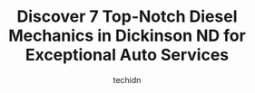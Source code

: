 ---
layout: ampstory
image: https://images.unsplash.com/photo-1608585793629-ec02326b1e4b?ixlib=rb-4.0.3&ixid=MnwxMjA3fDB8MHxwaG90by1wYWdlfHx8fGVufDB8fHx8&auto=format&fit=crop&w=640&h=853&q=80
author: techidn
featured: false
description: For top-quality automotive repairs and maintenance, visit the 7 best Diesel Mechanic in Dickinson ND, USA. Their reputation for excellence and their dedication to customer satisfaction make 
title: Discover 7 Top-Notch Diesel Mechanics in Dickinson ND for Exceptional Auto Services
cover:
   title: Discover 7 Top-Notch Diesel Mechanics in Dickinson ND for Exceptional Auto Services
   subtitle: Rickpate
   background: https://images.unsplash.com/photo-1608585793629-ec02326b1e4b?ixlib=rb-4.0.3&ixid=MnwxMjA3fDB8MHxwaG90by1wYWdlfHx8fGVufDB8fHx8&auto=format&fit=crop&w=640&h=853&q=80

pages: 
 - layout: thirds
   top: <h1>#1 Allstate Peterbilt of Dickinson</h1>
   bottom: "<p>Very responsible very respectful very professional .  Wish I could leave more ⭐️.   Thank you Allstate Peterbilt of Dickinson.  Amazing team of professionals.</p>"
   background: https://www.knot35.com/toplist/wp-content/uploads/2023/06/best-diesel-mechanic-1-in-dickinson-nd-1685837337.jpeg
   backgroundblur: true
 - layout: thirds
   top: <h1>#2 Chads Automotive Clinic</h1>
   bottom: "<p>302 E Villard St, Dickinson, ND 58601, United States</p>"
   background: https://www.knot35.com/toplist/wp-content/uploads/2023/06/best-diesel-mechanic-2-in-dickinson-nd-1685837337.jpeg
   cta:
      link: https://www.knot35.com/toplist/discover-7-top-notch-diesel-mechanics-in-dickinson-nd-for-exceptional-auto-services/
      text: Discover 7 Top-Notch Diesel Mechanics in Dickinson ND for Exceptional Auto Services
 - layout: thirds
   top: <h1>#3 Midas</h1>
   bottom: "<p>502 15th St W, Dickinson, ND 58601, United States</p>"
   background: https://www.knot35.com/toplist/wp-content/uploads/2023/06/best-diesel-mechanic-3-in-dickinson-nd-1685837338.jpeg
   cta:
      link: https://www.knot35.com/toplist/discover-7-top-notch-diesel-mechanics-in-dickinson-nd-for-exceptional-auto-services/
      text: Discover 7 Top-Notch Diesel Mechanics in Dickinson ND for Exceptional Auto Services
 - layout: thirds
   top: <h1>#4 R & R Auto Farm & Electric Inc</h1>
   bottom: "<p>117 21st St E, Dickinson, ND 58601, United States</p>"
   background: https://images.unsplash.com/photo-1522441815192-d9f04eb0615c?ixlib=rb-4.0.3&ixid=MnwxMjA3fDB8MHxwaG90by1wYWdlfHx8fGVufDB8fHx8&auto=format&fit=crop&w=640&h=853&q=80
   cta:
      link: https://www.knot35.com/toplist/discover-7-top-notch-diesel-mechanics-in-dickinson-nd-for-exceptional-auto-services/
      text: Discover 7 Top-Notch Diesel Mechanics in Dickinson ND for Exceptional Auto Services
 - layout: thirds
   top: <h1>#5 NW Tire Truck & Farm</h1>
   bottom: "<p>463 22nd Ave E, Dickinson, ND 58601, United States</p>"
   background: https://images.unsplash.com/photo-1488554378835-f7acf46e6c98?ixlib=rb-4.0.3&ixid=MnwxMjA3fDB8MHxwaG90by1wYWdlfHx8fGVufDB8fHx8&auto=format&fit=crop&w=640&h=853&q=80
   cta:
      link: https://www.knot35.com/toplist/discover-7-top-notch-diesel-mechanics-in-dickinson-nd-for-exceptional-auto-services/
      text: Discover 7 Top-Notch Diesel Mechanics in Dickinson ND for Exceptional Auto Services
 - layout: thirds
   top: <h1>#6 Diamond Truck Equipment</h1>
   bottom: "<p>2810 Interstate 94 Business Loop E, Dickinson, ND 58601, United States</p>"
   background: https://images.unsplash.com/photo-1604871000636-074fa5117945?ixlib=rb-4.0.3&ixid=MnwxMjA3fDB8MHxwaG90by1wYWdlfHx8fGVufDB8fHx8&auto=format&fit=crop&w=640&h=853&q=80
   cta:
      link: https://www.knot35.com/toplist/discover-7-top-notch-diesel-mechanics-in-dickinson-nd-for-exceptional-auto-services/
      text: Discover 7 Top-Notch Diesel Mechanics in Dickinson ND for Exceptional Auto Services
 - layout: thirds
   top: <h1>#7 Rays Auto Electric</h1>
   bottom: "<p>2585 4th St E, Dickinson, ND 58601, United States</p>"
   background: https://images.unsplash.com/photo-1533735380053-eb8d0759b24a?ixlib=rb-4.0.3&ixid=MnwxMjA3fDB8MHxwaG90by1wYWdlfHx8fGVufDB8fHx8&auto=format&fit=crop&w=640&h=853&q=80
   cta:
      link: https://www.knot35.com/toplist/discover-7-top-notch-diesel-mechanics-in-dickinson-nd-for-exceptional-auto-services/
      text: Discover 7 Top-Notch Diesel Mechanics in Dickinson ND for Exceptional Auto Services
 - layout: thirds
   middle: Continue reading...
   background: https://images.unsplash.com/photo-1632260260864-caf7fde5ec36?ixlib=rb-4.0.3&ixid=MnwxMjA3fDB8MHxwaG90by1wYWdlfHx8fGVufDB8fHx8&auto=format&fit=crop&w=640&h=853&q=80
   cta:
      link: https://www.knot35.com/toplist/discover-7-top-notch-diesel-mechanics-in-dickinson-nd-for-exceptional-auto-services/
      text: Discover 7 Top-Notch Diesel Mechanics in Dickinson ND for Exceptional Auto Services
      
---